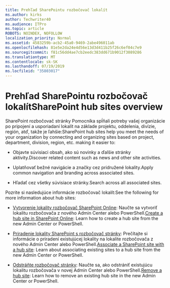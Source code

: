 ```yaml
---
title: Prehľad SharePointu rozbočovač lokalít
ms.author: kirks
author: Techwriter40
ms.audience: ITPro
ms.topic: article
ROBOTS: NOINDEX, NOFOLLOW
localization_priority: Normal
ms.assetid: 4583259b-acb2-45a0-9469-2abe496011ab
ms.openlocfilehash: 81e5e2da24e4d56e13d3d411b25f26c6ef04c7e9
ms.sourcegitcommit: f81c56dd4ae7cb2eedc383dd671b9012f3089286
ms.translationtype: MT
ms.contentlocale: sk-SK
ms.lasthandoff: 07/19/2019
ms.locfileid: "35803017"
---
```

# <a name="sharepoint-hub-sites-overview"></a><span data-ttu-id="d1741-102">Prehľad SharePointu rozbočovač lokalít</span><span class="sxs-lookup"><span data-stu-id="d1741-102">SharePoint hub sites overview</span></span>

<span data-ttu-id="d1741-103">SharePoint rozbočovač stránky Pomocníka spĺňali potreby vašej organizácie po pripojení a usporiadaní lokalít na základe projektu, oddelenia, divízie, región, atď, takže je ľahšie:</span><span class="sxs-lookup"><span data-stu-id="d1741-103">SharePoint hub sites help you meet the needs of your organization by connecting and organizing sites based on project, department, division, region, etc. making it easier to:</span></span>

- <span data-ttu-id="d1741-104">Objavte súvisiaci obsah, ako sú novinky a ďalšie stránky aktivity.</span><span class="sxs-lookup"><span data-stu-id="d1741-104">Discover related content such as news and other site activities.</span></span>

- <span data-ttu-id="d1741-105">Uplatňovať bežné navigácie a značky cez pridružené lokality.</span><span class="sxs-lookup"><span data-stu-id="d1741-105">Apply common navigation and branding across associated sites.</span></span> 

- <span data-ttu-id="d1741-106">Hľadať cez všetky súvisiace stránky.</span><span class="sxs-lookup"><span data-stu-id="d1741-106">Search across all associated sites.</span></span>

<span data-ttu-id="d1741-107">Pozrite si nasledujúce informácie rozbočovač lokalít:</span><span class="sxs-lookup"><span data-stu-id="d1741-107">See the following for more information about hub sites:</span></span>
- <span data-ttu-id="d1741-108">[Vytvorenie lokality rozbočovač SharePoint Online](https://docs.microsoft.com/sharepoint/create-hub-site): Naučte sa vytvoriť lokalitu rozbočovača z nového Admin Center alebo PowerShell.</span><span class="sxs-lookup"><span data-stu-id="d1741-108">[Create a hub site in SharePoint Online](https://docs.microsoft.com/sharepoint/create-hub-site): Learn how to create a hub site from the new Admin Center or PowerShell.</span></span>

- <span data-ttu-id="d1741-109">[Priradenie lokality SharePoint s rozbočovač stránky](https://support.office.com/article/associate-a-sharepoint-site-with-a-hub-site-ae0009fd-af04-4d3d-917d-88edb43efc05): Prečítajte si informácie o priradení existujúcej lokality na lokalite rozbočovača z nového Admin Center alebo PowerShell.</span><span class="sxs-lookup"><span data-stu-id="d1741-109">[Associate a SharePoint site with a hub site](https://support.office.com/article/associate-a-sharepoint-site-with-a-hub-site-ae0009fd-af04-4d3d-917d-88edb43efc05): Learn about associating existing sites to a hub site from the new Admin Center or PowerShell.</span></span>

- <span data-ttu-id="d1741-110">[Odstráňte rozbočovač stránky](https://docs.microsoft.com/sharepoint/remove-hub-site): Naučte sa, ako odstrániť existujúcu lokalitu rozbočovača v novej Admin Center alebo PowerShell.</span><span class="sxs-lookup"><span data-stu-id="d1741-110">[Remove a hub site](https://docs.microsoft.com/sharepoint/remove-hub-site): Learn how to remove an existing hub site in the new Admin Center or PowerShell.</span></span>

